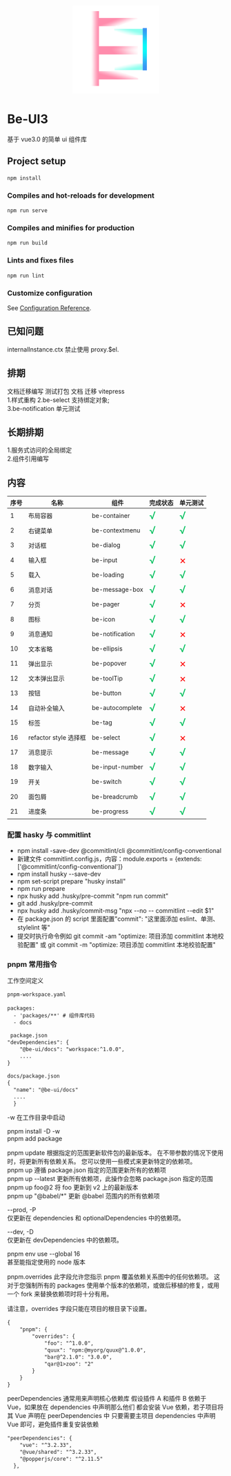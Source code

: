 <p align="center">
  <a href="http://be-ui3.cn/">
    <img width="200" src="/public/logo.png">
  </a>
</p>

# Be-UI3

基于 vue3.0 的简单 ui 组件库

## Project setup

```
npm install
```

### Compiles and hot-reloads for development

```
npm run serve
```

### Compiles and minifies for production

```
npm run build
```

### Lints and fixes files

```
npm run lint
```

### Customize configuration

See [Configuration Reference](https://cli.vuejs.org/config/).

## 已知问题

internalInstance.ctx 禁止使用 proxy.$el.

## 排期

文档迁移编写 测试打包
文档 迁移 vitepress  
1.样式重构
2.be-select 支持绑定对象;  
3.be-notification 单元测试

## 长期排期

1.服务式访问的全局绑定  
2.组件引用编写

## 内容

| 序号 | 名称                 | 组件            | 完成状态                            | 单元测试                            |
| ---- |--------------------| --------------- | ----------------------------------- | ----------------------------------- |
| 1    | 布局容器               | be-container    | <font color=#07c160 size=5>√</font> | <font color=#07c160 size=5>√</font> |
| 2    | 右键菜单               | be-contextmenu  | <font color=#07c160 size=5>√</font> | <font color=#07c160 size=5>√</font> |
| 3    | 对话框                | be-dialog       | <font color=#07c160 size=5>√</font> | <font color=#07c160 size=5>√</font> |
| 4    | 输入框                | be-input        | <font color=#07c160 size=5>√</font> | <font color=red size=5>×</font>     |
| 5    | 载入                 | be-loading      | <font color=#07c160 size=5>√</font> | <font color=#07c160 size=5>√</font> |
| 6    | 消息对话               | be-message-box  | <font color=#07c160 size=5>√</font> | <font color=#07c160 size=5>√</font> |
| 7    | 分页                 | be-pager        | <font color=#07c160 size=5>√</font> | <font color=red size=5>×</font>     |
| 8    | 图标                 | be-icon         | <font color=#07c160 size=5>√</font> | <font color=#07c160 size=5>√</font> |
| 9    | 消息通知               | be-notification | <font color=#07c160 size=5>√</font> | <font color=red size=5>×</font>     |
| 10   | 文本省略               | be-ellipsis     | <font color=#07c160 size=5>√</font> | <font color=#07c160 size=5>√</font> |
| 11   | 弹出显示               | be-popover      | <font color=#07c160 size=5>√</font> | <font color=red size=5>×</font>     |
| 12   | 文本弹出显示             | be-toolTip      | <font color=#07c160 size=5>√</font> | <font color=red size=5>×</font>     |
| 13   | 按钮                 | be-button       | <font color=#07c160 size=5>√</font> | <font color=#07c160 size=5>√</font> |
| 14   | 自动补全输入             | be-autocomplete | <font color=#07c160 size=5>√</font> | <font color=red size=5>×</font>     |
| 15   | 标签                 | be-tag          | <font color=#07c160 size=5>√</font> | <font color=#07c160 size=5>√</font> |
| 16   | refactor style 选择框 | be-select       | <font color=#07c160 size=5>√</font> | <font color=red size=5>×</font>     |
| 17   | 消息提示               | be-message      | <font color=#07c160 size=5>√</font> | <font color=#07c160 size=5>√</font> |
| 18   | 数字输入               | be-input-number | <font color=#07c160 size=5>√</font> | <font color=#07c160 size=5>√</font> |
| 19   | 开关                 | be-switch       | <font color=#07c160 size=5>√</font> | <font color=#07c160 size=5>√</font> |
| 20   | 面包屑                | be-breadcrumb   | <font color=#07c160 size=5>√</font> | <font color=#07c160 size=5>√</font> |
| 21   | 进度条                | be-progress     | <font color=#07c160 size=5>√</font> | <font color=#07c160 size=5>√</font> |

### 配置 hasky 与 commitlint

- npm install -save-dev @commitlint/cli @commitlint/config-conventional
- 新建文件 commitlint.config.js，内容：module.exports = {extends: ['@commitlint/config-conventional']}
- npm install husky --save-dev
- npm set-script prepare "husky install"
- npm run prepare
- npx husky add .husky/pre-commit "npm run commit"
- git add .husky/pre-commit
- npx husky add .husky/commit-msg "npx --no -- commitlint --edit $1"
- 在 package.json 的 script 里面配置"commit": "这里面添加 eslint、单测、stylelint 等"
- 提交时执行命令例如 git commit -am "optimize: 项目添加 commitlint 本地校验配置" 或 git commit -m "optimize: 项目添加 commitlint 本地校验配置"

### pnpm 常用指令

工作空间定义

```
pnpm-workspace.yaml

packages:
  - 'packages/**' # 组件库代码
  - docs

```

```
 package.json
"devDependencies": {
    "@be-ui/docs": "workspace:^1.0.0",
    ....
}
```

```
docs/package.json
{
  "name": "@be-ui/docs"
  ....
  }
```

-w 在工作目录中启动

pnpm install -D -w  
pnpm add package

pnpm update 根据指定的范围更新软件包的最新版本。
在不带参数的情况下使用时，将更新所有依赖关系。 您可以使用一些模式来更新特定的依赖项。  
pnpm up 遵循 package.json 指定的范围更新所有的依赖项  
pnpm up --latest 更新所有依赖项，此操作会忽略 package.json 指定的范围  
pnpm up foo@2 将 foo 更新到 v2 上的最新版本  
pnpm up "@babel/\*" 更新 @babel 范围内的所有依赖项

--prod, -P  
仅更新在 dependencies 和 optionalDependencies 中的依赖项。

--dev, -D  
仅更新在 devDependencies 中的依赖项。

pnpm env use --global 16  
甚至能指定使用的 node 版本

pnpm.overrides
此字段允许您指示 pnpm 覆盖依赖关系图中的任何依赖项。 这对于您强制所有的 packages 使用单个版本的依赖项，或做后移植的修复，或用一个 fork 来替换依赖项时将十分有用。

请注意，overrides 字段只能在项目的根目录下设置。

```
{
    "pnpm": {
        "overrides": {
            "foo": "^1.0.0",
            "quux": "npm:@myorg/quux@^1.0.0",
            "bar@^2.1.0": "3.0.0",
            "qar@1>zoo": "2"
        }
    }
}
```

peerDependencies 通常用来声明核心依赖库
假设插件 A 和插件 B 依赖于 Vue，如果放在 dependencies 中声明那么他们
都会安装 Vue 依赖，若子项目将其 Vue 声明在 peerDependencies 中
只要需要主项目 dependencies 中声明 Vue 即可，避免插件重复安装依赖

```
"peerDependencies": {
    "vue": "^3.2.33",
    "@vue/shared": "^3.2.33",
    "@popperjs/core": "^2.11.5"
  },
```
